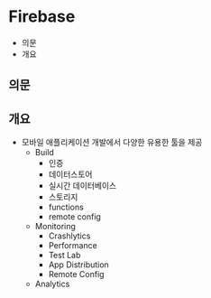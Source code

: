# Firebase

- 의문
- 개요

## 의문

## 개요

- 모바일 애플리케이션 개발에서 다양한 유용한 툴을 제공
  - Build
    - 인증
    - 데이터스토어
    - 실시간 데이터베이스
    - 스토리지
    - functions
    - remote config
  - Monitoring
    - Crashlytics
    - Performance
    - Test Lab
    - App Distribution
    - Remote Config
  - Analytics
